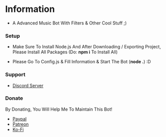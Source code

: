 # Information

- A Advanced Music Bot With Filters & Other Cool Stuff ;)

### Setup

- Make Sure To Install Node.js And After Downloading / Exporting Project, Please Install All Packages (Do: **npm i** To Install All)

- Please Go To Config.js & Fill Information & Start The Bot (**node .**) :D

### Support

- [Discord Server](https://discord.gg/umMpnqS)

### Donate

By Donating, You Will Help Me To Maintain This Bot!

- [Paypal](https://www.paypal.com/paypalme/legendemoji)
- [Patreon](https://www.patreon.com/LegendaryEmoji)
- [Ko-Fi](https://ko-fi.com/LegendaryEmoji)